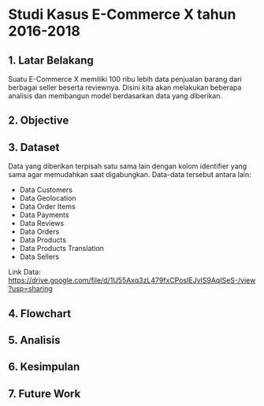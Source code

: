 # Studi Kasus E-Commerce X tahun 2016-2018
## 1. Latar Belakang
Suatu E-Commerce X memiliki 100 ribu lebih data penjualan barang dari berbagai seller beserta reviewnya. Disini kita akan melakukan beberapa analisis dan membangun model berdasarkan data yang diberikan.

## 2. Objective


## 3. Dataset
Data yang diberikan terpisah satu sama lain dengan kolom identifier yang sama agar memudahkan saat digabungkan. Data-data tersebut antara lain:
- Data Customers
- Data Geolocation
- Data Order Items
- Data Payments
- Data Reviews
- Data Orders
- Data Products
- Data Products Translation
- Data Sellers

Link Data: https://drive.google.com/file/d/1U55Axq3zL479fxCPosIEJvlS9AqISeS-/view?usp=sharing

## 4. Flowchart


## 5. Analisis


## 6. Kesimpulan


## 7. Future Work





